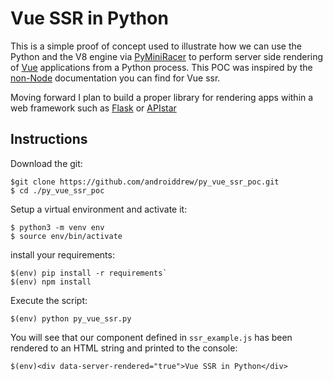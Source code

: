 # Vue SSR in Python


This is a simple proof of concept used to illustrate how we can use the Python and the V8 engine via [PyMiniRacer](https://github.com/sqreen/PyMiniRacer) to perform server side rendering of [Vue](https://vuejs.org/) applications from a Python process. This POC was inspired by the [non-Node](https://ssr.vuejs.org/en/non-node.html) documentation you can find for Vue ssr.

Moving forward I plan to build a proper library for rendering apps within a web framework such as [Flask](https://github.com/pallets/flask) or [APIstar](https://github.com/encode/apistar)

## Instructions

Download the git:

```
$git clone https://github.com/androiddrew/py_vue_ssr_poc.git
$ cd ./py_vue_ssr_poc
```

Setup a virtual environment and activate it:

```
$ python3 -m venv env
$ source env/bin/activate
```

install your requirements:

```
$(env) pip install -r requirements`
$(env) npm install
```

Execute the script:

`$(env) python py_vue_ssr.py`

You will see that our component defined in `ssr_example.js` has been rendered to an HTML string and printed to the console:

`$(env)<div data-server-rendered="true">Vue SSR in Python</div>`
